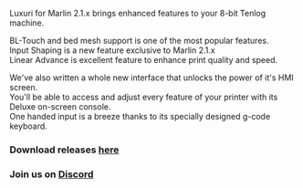 Luxuri for Marlin 2.1.x brings enhanced features to your 8-bit Tenlog machine.  

BL-Touch and bed mesh support is one of the most popular features.  
Input Shaping is a new feature exclusive to Marlin 2.1.x  
Linear Advance is excellent feature to enhance print quality and speed.  
 
We've also written a whole new interface that unlocks the power of it's HMI screen.  
You'll be able to access and adjust every feature of your printer with its Deluxe on-screen console.  
One handed input is a breeze thanks to its specially designed g-code keyboard.

### Download releases [here](https://github.com/klack/LuxuriMarlin/releases)
### Join us on [Discord](https://discord.gg/w8gMzQq8Bp)
